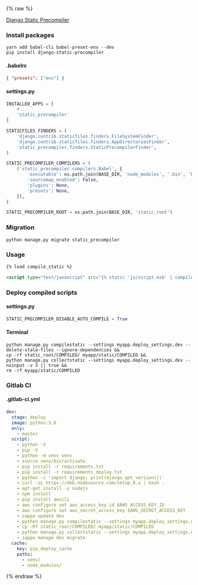 ---
---

{% raw %}

[Django Static Precompiler](http://django-static-precompiler.readthedocs.io/en/stable/)

### Install packages
```shell
yarn add babel-cli babel-preset-env --dev
pip install django-static-precompiler
```

#### .babelrc
```json
{ "presets": ["env"] }
```

#### settings.py
```python
INSTALLED_APPS = [
    # ...
    'static_precompiler'
]

STATICFILES_FINDERS = (
    'django.contrib.staticfiles.finders.FileSystemFinder',
    'django.contrib.staticfiles.finders.AppDirectoriesFinder',
    'static_precompiler.finders.StaticPrecompilerFinder',
)

STATIC_PRECOMPILER_COMPILERS = (
    ('static_precompiler.compilers.Babel', {
        'executable': os.path.join(BASE_DIR, 'node_modules', '.bin', 'babel'),
        'sourcemap_enabled': False,
        'plugins': None,
        'presets': None,
    }),
)

STATIC_PRECOMPILER_ROOT = os.path.join(BASE_DIR, 'static_root')
```

### Migration
```shell
python manage.py migrate static_precompiler
```

### Usage
```html
{% load compile_static %}

<script type="text/javascript" src="{% static 'js/script.es6' | compile %}"></script>
```

### Deploy compiled scripts
#### settings.py
```python
STATIC_PRECOMPILER_DISABLE_AUTO_COMPILE = True
```

#### Terminal
```shell
python manage.py compilestatic --settings myapp.deploy_settings.dev --delete-stale-files --ignore-dependencies &&
cp -rf static_root/COMPILED/ myapp/static/COMPILED &&
python manage.py collectstatic --settings myapp.deploy_settings.dev --noinput -v 3 || true &&
rm -rf myapp/static/COMPILED
```

### Gitlab CI
#### .gitlab-ci.yml
```yml
dev:
  stage: deploy
  image: python:3.6
  only:
    - master
  script:
    - python -V
    - pip -V
    - python -m venv venv
    - source venv/bin/activate
    - pip install -r requirements.txt
    - pip install -r requirements_deploy.txt
    - python -c 'import django; print(django.get_version())'
    - curl -sL https://deb.nodesource.com/setup_8.x | bash -
    - apt-get install -y nodejs
    - npm install
    - pip install awscli
    - aws configure set aws_access_key_id $AWS_ACCESS_KEY_ID
    - aws configure set aws_secret_access_key $AWS_SECRET_ACCESS_KEY
    - zappa update dev
    - python manage.py compilestatic --settings myapp.deploy_settings.dev --delete-stale-files --ignore-dependencies
    - cp -Rf static_root/COMPILED/ myapp/static/COMPILED
    - python manage.py collectstatic --settings myapp.deploy_settings.dev --noinput -v 3
    - zappa manage dev migrate
  cache:
    key: pip_deploy_cache
    paths:
      - venv/
      - node_modules/
```

{% endraw %}
